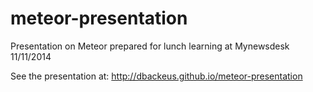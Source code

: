 meteor-presentation
===================

Presentation on Meteor prepared for lunch learning at Mynewsdesk 11/11/2014

See the presentation at:
http://dbackeus.github.io/meteor-presentation
